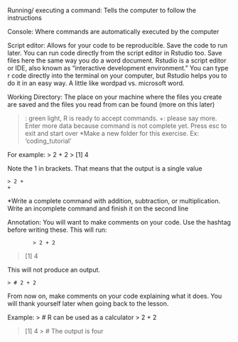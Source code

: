 Running/ executing a command: Tells the computer to follow the instructions

Console: Where commands are automatically executed by the computer

Script editor: Allows for your code to be reproducible. Save the code to run later. You can run code directly from the script editor in Rstudio too. Save files here the same way you do a word document. Rstudio is a script editor or IDE, also known as “interactive development environment.” You can type r code directly into the terminal on your computer, but Rstudio helps you to do it in an easy way. A little like wordpad vs. microsoft word. 

 Working Directory: The place on your machine where the files you create are saved and the files you read from can be found (more on this later)

> : green light, R is ready to accept commands.
+: please say more. Enter more data because command is not complete yet. Press esc to exit and start over
 *Make a new folder for this exercise. Ex: ‘coding_tutorial’

For example:
        	>   2 + 2
 	> [1] 4
 
Note the 1 in brackets. That means that the output is a single value
 
 	> 2 +
 	+
 
*Write a complete command with addition, subtraction, or multiplication. Write an incomplete command and finish it on the second line
 
Annotation: You will want to make comments on your code. Use the hashtag before writing these. This will run:
 
        	> 2 + 2
> [1] 4
 
This will not produce an output.
 
 	> # 2 + 2
 
From now on, make comments on your code explaining what it does. You will thank yourself later when going back to the lesson.  
 
Example:
 	> # R can be used as a calculator
 	> 2 + 2
> [1] 4
 	> # The output is four
 
 
